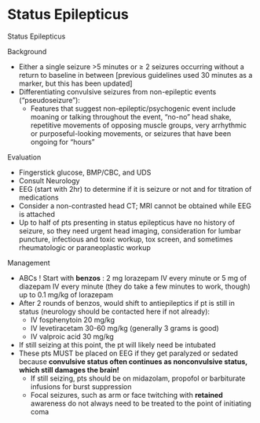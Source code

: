 # Status Epilepticus

Status Epilepticus

Background

-   Either a single seizure >5 minutes or
    ≥
    2 seizures occurring without a return to baseline in between
    \[previous guidelines used 30 minutes as a marker, but this has been
    updated\]
-   Differentiating convulsive seizures from non-epileptic events
    (“pseudoseizure”):
    -   Features that suggest non-epileptic/psychogenic event include
        moaning or talking throughout the event, “no-no” head shake,
        repetitive movements of opposing muscle groups, very arrhythmic
        or purposeful-looking movements, or seizures that have been
        ongoing for “hours”

Evaluation

-   Fingerstick
    glucose, BMP/CBC, and UDS
-   Consult Neurology
-   EEG (start with 2hr) to determine if it is seizure or not and for
    titration of medications
-   Consider a non-contrasted head CT; MRI cannot be obtained while EEG
    is attached
-   Up to half of pts presenting in status epilepticus have no history
    of seizure, so they need urgent head imaging, consideration for
    lumbar puncture, infectious and toxic workup, tox screen, and
    sometimes rheumatologic or paraneoplastic workup

Management

-   ABCs
    !
    Start with **benzos** : 2 mg lorazepam IV every minute or 5 mg of
    diazepam IV every minute (they do take a few minutes to work,
    though) up to 0.1 mg/kg of lorazepam
-   After
    2 rounds of benzos, would shift to antiepileptics if pt is still in
    status (neurology should be contacted here if not already):
    -   IV fosphenytoin 20 mg/kg
    -   IV levetiracetam 30-60 mg/kg (generally 3 grams is good)
    -   IV valproic acid 30 mg/kg
-   If
    still seizing at this point, the pt will likely need be intubated
-   These pts MUST be placed on EEG if they get paralyzed or sedated
    because **convulsive status often continues as nonconvulsive status,
    which still damages the brain!**
    -   If still seizing, pts should be on midazolam, propofol or
        barbiturate infusions for burst suppression
    -   Focal seizures, such as arm or face twitching with **retained**
        awareness do not always need to be treated to the point of
        initiating coma
